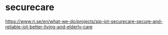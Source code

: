 # securecare
https://www.ri.se/en/what-we-do/projects/sip-iot-securecare-secure-and-reliable-iot-better-living-and-elderly-care
